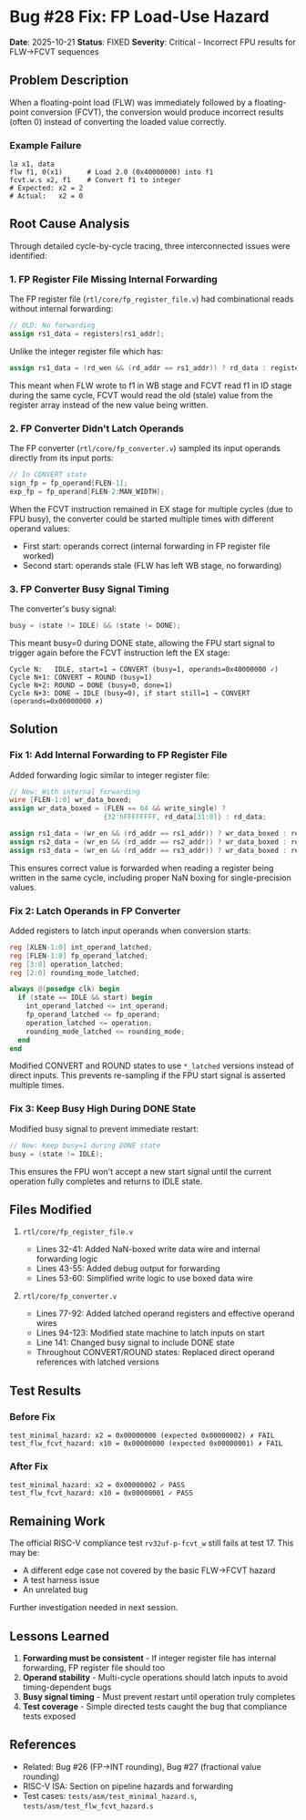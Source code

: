 # Bug #28 Fix: FP Load-Use Hazard

**Date**: 2025-10-21
**Status**: FIXED
**Severity**: Critical - Incorrect FPU results for FLW→FCVT sequences

## Problem Description

When a floating-point load (FLW) was immediately followed by a floating-point conversion (FCVT), the conversion would produce incorrect results (often 0) instead of converting the loaded value correctly.

### Example Failure
```assembly
la x1, data
flw f1, 0(x1)      # Load 2.0 (0x40000000) into f1
fcvt.w.s x2, f1    # Convert f1 to integer
# Expected: x2 = 2
# Actual:   x2 = 0
```

## Root Cause Analysis

Through detailed cycle-by-cycle tracing, three interconnected issues were identified:

### 1. FP Register File Missing Internal Forwarding

The FP register file (`rtl/core/fp_register_file.v`) had combinational reads without internal forwarding:

```verilog
// OLD: No forwarding
assign rs1_data = registers[rs1_addr];
```

Unlike the integer register file which has:
```verilog
assign rs1_data = (rd_wen && (rd_addr == rs1_addr)) ? rd_data : registers[rs1_addr];
```

This meant when FLW wrote to f1 in WB stage and FCVT read f1 in ID stage during the same cycle, FCVT would read the old (stale) value from the register array instead of the new value being written.

### 2. FP Converter Didn't Latch Operands

The FP converter (`rtl/core/fp_converter.v`) sampled its input operands directly from its input ports:

```verilog
// In CONVERT state
sign_fp = fp_operand[FLEN-1];
exp_fp = fp_operand[FLEN-2:MAN_WIDTH];
```

When the FCVT instruction remained in EX stage for multiple cycles (due to FPU busy), the converter could be started multiple times with different operand values:
- First start: operands correct (internal forwarding in FP register file worked)
- Second start: operands stale (FLW has left WB stage, no forwarding)

### 3. FP Converter Busy Signal Timing

The converter's busy signal:
```verilog
busy = (state != IDLE) && (state != DONE);
```

This meant busy=0 during DONE state, allowing the FPU start signal to trigger again before the FCVT instruction left the EX stage:

```
Cycle N:   IDLE, start=1 → CONVERT (busy=1, operands=0x40000000 ✓)
Cycle N+1: CONVERT → ROUND (busy=1)
Cycle N+2: ROUND → DONE (busy=0, done=1)
Cycle N+3: DONE → IDLE (busy=0), if start still=1 → CONVERT (operands=0x00000000 ✗)
```

## Solution

### Fix 1: Add Internal Forwarding to FP Register File

Added forwarding logic similar to integer register file:

```verilog
// New: With internal forwarding
wire [FLEN-1:0] wr_data_boxed;
assign wr_data_boxed = (FLEN == 64 && write_single) ? 
                       {32'hFFFFFFFF, rd_data[31:0]} : rd_data;

assign rs1_data = (wr_en && (rd_addr == rs1_addr)) ? wr_data_boxed : registers[rs1_addr];
assign rs2_data = (wr_en && (rd_addr == rs2_addr)) ? wr_data_boxed : registers[rs2_addr];
assign rs3_data = (wr_en && (rd_addr == rs3_addr)) ? wr_data_boxed : registers[rs3_addr];
```

This ensures correct value is forwarded when reading a register being written in the same cycle, including proper NaN boxing for single-precision values.

### Fix 2: Latch Operands in FP Converter

Added registers to latch input operands when conversion starts:

```verilog
reg [XLEN-1:0] int_operand_latched;
reg [FLEN-1:0] fp_operand_latched;
reg [3:0] operation_latched;
reg [2:0] rounding_mode_latched;

always @(posedge clk) begin
  if (state == IDLE && start) begin
    int_operand_latched <= int_operand;
    fp_operand_latched <= fp_operand;
    operation_latched <= operation;
    rounding_mode_latched <= rounding_mode;
  end
end
```

Modified CONVERT and ROUND states to use `*_latched` versions instead of direct inputs. This prevents re-sampling if the FPU start signal is asserted multiple times.

### Fix 3: Keep Busy High During DONE State

Modified busy signal to prevent immediate restart:

```verilog
// New: Keep busy=1 during DONE state
busy = (state != IDLE);
```

This ensures the FPU won't accept a new start signal until the current operation fully completes and returns to IDLE state.

## Files Modified

1. `rtl/core/fp_register_file.v`
   - Lines 32-41: Added NaN-boxed write data wire and internal forwarding logic
   - Lines 43-55: Added debug output for forwarding
   - Lines 53-60: Simplified write logic to use boxed data wire

2. `rtl/core/fp_converter.v`
   - Lines 77-92: Added latched operand registers and effective operand wires
   - Lines 94-123: Modified state machine to latch inputs on start
   - Line 141: Changed busy signal to include DONE state
   - Throughout CONVERT/ROUND states: Replaced direct operand references with latched versions

## Test Results

### Before Fix
```
test_minimal_hazard: x2 = 0x00000000 (expected 0x00000002) ✗ FAIL
test_flw_fcvt_hazard: x10 = 0x00000000 (expected 0x00000001) ✗ FAIL
```

### After Fix
```
test_minimal_hazard: x2 = 0x00000002 ✓ PASS
test_flw_fcvt_hazard: x10 = 0x00000001 ✓ PASS
```

## Remaining Work

The official RISC-V compliance test `rv32uf-p-fcvt_w` still fails at test 17. This may be:
- A different edge case not covered by the basic FLW→FCVT hazard
- A test harness issue
- An unrelated bug

Further investigation needed in next session.

## Lessons Learned

1. **Forwarding must be consistent** - If integer register file has internal forwarding, FP register file should too
2. **Operand stability** - Multi-cycle operations should latch inputs to avoid timing-dependent bugs
3. **Busy signal timing** - Must prevent restart until operation truly completes
4. **Test coverage** - Simple directed tests caught the bug that compliance tests exposed

## References

- Related: Bug #26 (FP→INT rounding), Bug #27 (fractional value rounding)
- RISC-V ISA: Section on pipeline hazards and forwarding
- Test cases: `tests/asm/test_minimal_hazard.s`, `tests/asm/test_flw_fcvt_hazard.s`
